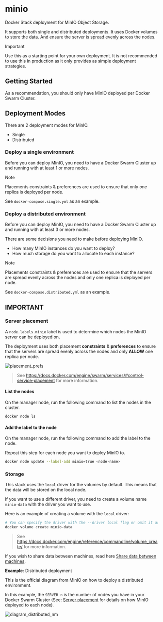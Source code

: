 # minio
Docker Stack deployment for MinIO Object Storage.

It supports both single and distributed deployments. It uses Docker volumes to store the data. And ensure the server is spread evenly across the nodes.

> [!IMPORTANT]
> Use this as a starting point for your own deployment. It is not recommended to use this in production as it only provides as simple deployment strategies.

## Getting Started

As a recommendation, you should only have MinIO deployed per Docker Swarm Cluster.

## Deployment Modes

There are 2 deployment modes for MinIO.
- Single
- Distributed

### Deploy a single environment

Before you can deploy MinIO, you need to have a Docker Swarm Cluster up and running with at least 1 or more nodes.

> [!NOTE]
> Placements constraints & preferences are used to ensure that only one replica is deployed per node.

See `docker-compose.single.yml` as an example.

### Deploy a distributed environment

Before you can deploy MinIO, you need to have a Docker Swarm Cluster up and running with at least 3 or more nodes.

There are some decisions you need to make before deploying MinIO.
- How many MinIO instances do you want to deploy?
- How much storage do you want to allocate to each instance?

> [!NOTE]
> Placements constraints & preferences are used to ensure that the servers are spread evenly across the nodes and only one replica is deployed per node.

See `docker-compose.distributed.yml` as an example.

## IMPORTANT

### Server placement

A `node.labels.minio` label is used to determine which nodes the MinIO server can be deployed on.

The deployment uses both placement **constraints** & **preferences** to ensure that the servers are spread evenly across the nodes and only **ALLOW** one replica per node.

![placement_prefs](https://docs.docker.com/engine/swarm/images/placement_prefs.png)

> See https://docs.docker.com/engine/swarm/services/#control-service-placement for more information.

#### List the nodes
On the manager node, run the following command to list the nodes in the cluster.

```sh
docker node ls
```

#### Add the label to the node
On the manager node, run the following command to add the label to the node.

Repeat this step for each node you want to deploy MinIO to.

```sh
docker node update --label-add minio=true <node-name>
```

### Storage

This stack uses the `local` driver for the volumes by default. This means that the data will be stored on the local node.

If you want to use a different driver, you need to create a volume name `minio-data` with the driver you want to use.

Here is an example of creating a volume with the `local` driver:
```sh
# You can specify the driver with the --driver local flag or omit it as it is the default driver.
docker volume create minio-data
```

> See https://docs.docker.com/engine/reference/commandline/volume_create/ for more information.

If you wish to share data between machines, read here [Share data between machines](https://docs.docker.com/storage/volumes/#share-data-between-machines).

**Example**: Distributed deployment

This is the official diagram from MinIO on how to deploy a distributed environment.

In this example, the `SERVER n` is the number of nodes you have in your Docker Swarm Cluster (See: [Server placement](#server-placement) for details on how MinIO deployed to each node).

![diagram_distributed_nm](https://raw.githubusercontent.com/minio/minio/master/docs/screenshots/Architecture-diagram_distributed_nm.png)
